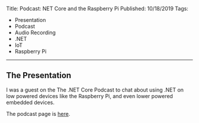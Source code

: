 Title: Podcast: NET Core and the Raspberry Pi
Published: 10/18/2019
Tags: 
- Presentation
- Podcast
- Audio Recording
- .NET
- IoT
- Raspberry Pi
---

## The Presentation

I was a guest on the The .NET Core Podcast to chat about using .NET on low powered devices like the Raspberry Pi, and even lower powered embedded devices.

The podcast page is <a href="https://dotnetcore.show/episode-36-net-core-and-the-raspberry-pi-with-al-rodriguez/">here</a>.

